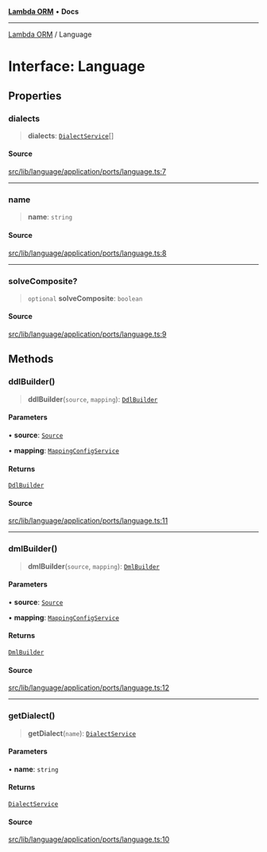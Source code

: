 [**Lambda ORM**](../README.md) • **Docs**

***

[Lambda ORM](../README.md) / Language

# Interface: Language

## Properties

### dialects

> **dialects**: [`DialectService`](../classes/DialectService.md)[]

#### Source

[src/lib/language/application/ports/language.ts:7](https://github.com/lambda-orm/lambdaorm/blob/ae41e9f29a20e534dbb23bd57233d0aca1040204/src/lib/language/application/ports/language.ts#L7)

***

### name

> **name**: `string`

#### Source

[src/lib/language/application/ports/language.ts:8](https://github.com/lambda-orm/lambdaorm/blob/ae41e9f29a20e534dbb23bd57233d0aca1040204/src/lib/language/application/ports/language.ts#L8)

***

### solveComposite?

> `optional` **solveComposite**: `boolean`

#### Source

[src/lib/language/application/ports/language.ts:9](https://github.com/lambda-orm/lambdaorm/blob/ae41e9f29a20e534dbb23bd57233d0aca1040204/src/lib/language/application/ports/language.ts#L9)

## Methods

### ddlBuilder()

> **ddlBuilder**(`source`, `mapping`): [`DdlBuilder`](DdlBuilder.md)

#### Parameters

• **source**: [`Source`](Source.md)

• **mapping**: [`MappingConfigService`](../classes/MappingConfigService.md)

#### Returns

[`DdlBuilder`](DdlBuilder.md)

#### Source

[src/lib/language/application/ports/language.ts:11](https://github.com/lambda-orm/lambdaorm/blob/ae41e9f29a20e534dbb23bd57233d0aca1040204/src/lib/language/application/ports/language.ts#L11)

***

### dmlBuilder()

> **dmlBuilder**(`source`, `mapping`): [`DmlBuilder`](DmlBuilder.md)

#### Parameters

• **source**: [`Source`](Source.md)

• **mapping**: [`MappingConfigService`](../classes/MappingConfigService.md)

#### Returns

[`DmlBuilder`](DmlBuilder.md)

#### Source

[src/lib/language/application/ports/language.ts:12](https://github.com/lambda-orm/lambdaorm/blob/ae41e9f29a20e534dbb23bd57233d0aca1040204/src/lib/language/application/ports/language.ts#L12)

***

### getDialect()

> **getDialect**(`name`): [`DialectService`](../classes/DialectService.md)

#### Parameters

• **name**: `string`

#### Returns

[`DialectService`](../classes/DialectService.md)

#### Source

[src/lib/language/application/ports/language.ts:10](https://github.com/lambda-orm/lambdaorm/blob/ae41e9f29a20e534dbb23bd57233d0aca1040204/src/lib/language/application/ports/language.ts#L10)

